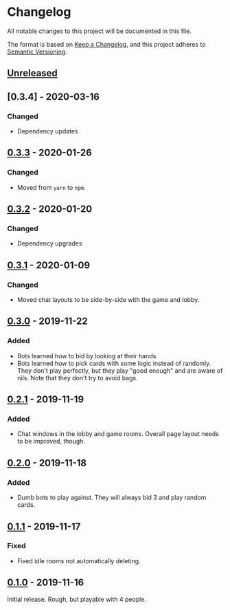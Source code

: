 # Changelog

All notable changes to this project will be documented in this file.

The format is based on [Keep a Changelog](https://keepachangelog.com/en/1.0.0/),
and this project adheres to [Semantic Versioning](https://semver.org/spec/v2.0.0.html).

## [Unreleased]

## [0.3.4] - 2020-03-16

### Changed

- Dependency updates

## [0.3.3] - 2020-01-26

### Changed

- Moved from `yarn` to `npm`.

## [0.3.2] - 2020-01-20

### Changed

- Dependency upgrades

## [0.3.1] - 2020-01-09

### Changed

- Moved chat layouts to be side-by-side with the game and lobby.

## [0.3.0] - 2019-11-22

### Added

- Bots learned how to bid by looking at their hands.
- Bots learned how to pick cards with some logic instead of randomly. They
  don't play perfectly, but they play "good enough" and are aware of nils.
  Note that they don't try to avoid bags.

## [0.2.1] - 2019-11-19

### Added

- Chat windows in the lobby and game rooms. Overall page layout needs to be
  improved, though.

## [0.2.0] - 2019-11-18

### Added

- Dumb bots to play against. They will always bid 3 and play random cards.

## [0.1.1] - 2019-11-17

### Fixed

- Fixed idle rooms not automatically deleting.

## [0.1.0] - 2019-11-16

Initial release. Rough, but playable with 4 people.

[unreleased]: https://github.com/mreishus/spades/compare/v0.3.4...HEAD
[0.3.3]: https://github.com/mreishus/spades/compare/v0.3.3...v0.3.4
[0.3.3]: https://github.com/mreishus/spades/compare/v0.3.2...v0.3.3
[0.3.2]: https://github.com/mreishus/spades/compare/v0.3.1...v0.3.2
[0.3.1]: https://github.com/mreishus/spades/compare/v0.3.0...v0.3.1
[0.3.0]: https://github.com/mreishus/spades/compare/v0.2.1...v0.3.0
[0.2.1]: https://github.com/mreishus/spades/compare/v0.2.0...v0.2.1
[0.2.0]: https://github.com/mreishus/spades/compare/v0.1.1...v0.2.0
[0.1.1]: https://github.com/mreishus/spades/compare/v0.1.0...v0.1.1
[0.1.0]: https://github.com/mreishus/spades/releases/tag/v0.1.0
